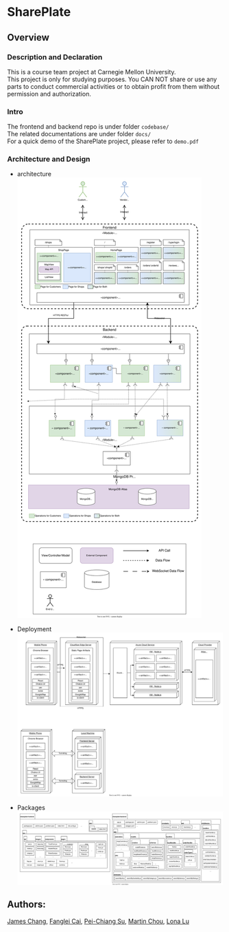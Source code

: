 # SharePlate

## Overview

### Description and Declaration
This is a course team project at Carnegie Mellon University.   
This project is only for studying purposes. You CAN NOT share or use any parts to conduct commercial activities or to obtain profit from them without permission and authorization.

### Intro
The frontend and backend repo is under folder `codebase/`  
The related documentations are under folder `docs/`  
For a quick demo of the SharePlate project, please refer to `demo.pdf`

### Architecture and Design
- architecture
![architecture](./diagram/architecture.svg)

- Deployment
![deployment](./diagram/deployment_diagram.svg)

- Packages
![packages](./diagram/package_diagram.svg)

## Authors:
[James Chang](https://github.com/jc-hiroto), [Fanglei Cai](https://github.com/alimacosen), [Pei-Chiang Su](https://github.com/JohnSu0713), [Martin Chou](https://github.com/choumartin1234), [Lona Lu](https://github.com/LonaLu)
